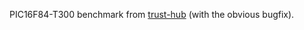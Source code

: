 PIC16F84-T300 benchmark from [trust-hub](https://trust-hub.org/#/benchmarks/chip-level-trojan) (with the obvious bugfix).
